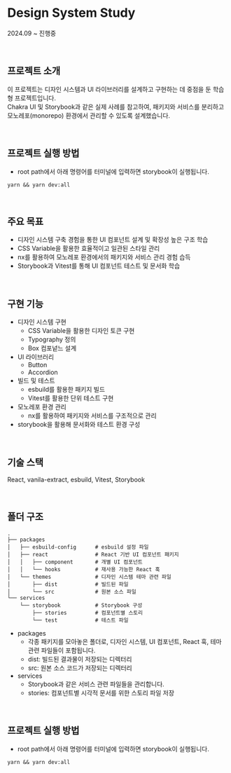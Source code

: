 # Design System Study
2024.09 ~ 진행중

<br />

## 프로젝트 소개
이 프로젝트는 디자인 시스템과 UI 라이브러리를 설계하고 구현하는 데 중점을 둔 학습형 프로젝트입니다. <br/>
Chakra UI 및 Storybook과 같은 실제 사례를 참고하여, 패키지와 서비스를 분리하고 모노레포(monorepo) 환경에서 관리할 수 있도록 설계했습니다.

<br />

## 프로젝트 실행 방법
- root path에서 아래 명령어를 터미널에 입력하면 storybook이 실행됩니다.
```
yarn && yarn dev:all
```

<br />

## 주요 목표
- 디자인 시스템 구축 경험을 통한 UI 컴포넌트 설계 및 확장성 높은 구조 학습
- CSS Variable을 활용한 효율적이고 일관된 스타일 관리
- nx를 활용하여 모노레포 환경에서의 패키지와 서비스 관리 경험 습득
- Storybook과 Vitest를 통해 UI 컴포넌트 테스트 및 문서화 학습

<br />

## 구현 기능
- 디자인 시스템 구현
  - CSS Variable을 활용한 디자인 토큰 구현
  - Typography 정의
  - Box 컴포넡느 설계
- UI 라이브러리
  - Button
  - Accordion
- 빌드 및 테스트
  - esbuild를 활용한 패키지 빌드
  - Vitest를 활용한 단위 테스트 구현
- 모노레포 환경 관리
  - nx를 활용하여 패키지와 서비스를 구조적으로 관리
- storybook을 활용해 문서화와 테스트 환경 구성

<br />

## 기술 스택
React, vanila-extract, esbuild, Vitest, Storybook


<br />

## 폴더 구조
```
.
├── packages
│   ├── esbuild-config      # esbuild 설정 파일
│   ├── react               # React 기반 UI 컴포넌트 패키지
│   │   ├── component       # 개별 UI 컴포넌트
│   │   └── hooks           # 재사용 가능한 React 훅
│   └── themes              # 디자인 시스템 테마 관련 파일
│       ├── dist            # 빌드된 파일
│       └── src             # 원본 소스 파일
└── services
    └── storybook           # Storybook 구성
        ├── stories         # 컴포넌트별 스토리
        └── test            # 테스트 파일

```
- packages
  - 각종 패키지를 모아놓은 폴더로, 디자인 시스템, UI 컴포넌트, React 훅, 테마 관련 파일들이 포함됩니다.
  - dist: 빌드된 결과물이 저장되는 디렉터리
  - src: 원본 소스 코드가 저장되는 디렉터리
- services
  - Storybook과 같은 서비스 관련 파일들을 관리합니다.
  - stories: 컴포넌트별 시각적 문서를 위한 스토리 파일 저장

<br />

## 프로젝트 실행 방법
- root path에서 아래 명령어를 터미널에 입력하면 storybook이 실행됩니다.
```
yarn && yarn dev:all
```
